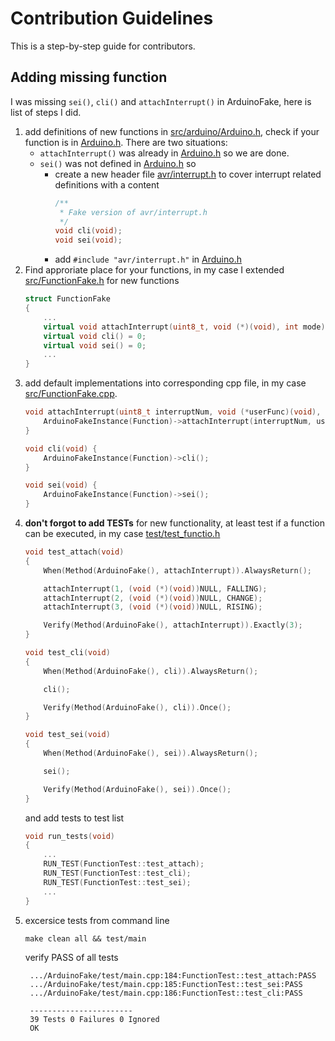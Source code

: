# Contribution Guidelines
This is a step-by-step guide for contributors.

## Adding missing function
I was missing `sei()`, `cli()` and `attachInterrupt()` in ArduinoFake, here is list of steps I did.


1. add definitions of new functions in [src/arduino/Arduino.h](/src/arduino/Arduino.h), check if your function is in [Arduino.h](/src/arduino/Arduino.h). There are two situations: 
    * `attachInterrupt()` was already in [Arduino.h](/src/arduino/Arduino.h) so we are done. 
    * `sei()` was not defined in [Arduino.h](/src/arduino/Arduino.h) so
       * create a new header file [avr/interrupt.h](/src/arduino/avr/interrupt.h) to cover interrupt related definitions with a content
          ```c
          /**
           * Fake version of avr/interrupt.h
           */
          void cli(void);
          void sei(void);          
       * add `#include "avr/interrupt.h"` in [Arduino.h](/src/arduino/Arduino.h)
1. Find approriate place for your functions, in my case I extended [src/FunctionFake.h](/src/FunctionFake.h) for new functions
	```c++
    struct FunctionFake
	{
    	...
		virtual void attachInterrupt(uint8_t, void (*)(void), int mode) = 0;
    	virtual void cli() = 0;
    	virtual void sei() = 0;
        ...
    }
    ```    
1. add default implementations into corresponding cpp file, in my case [src/FunctionFake.cpp](/src/FunctionFake.cpp).
	```c++
    void attachInterrupt(uint8_t interruptNum, void (*userFunc)(void), int mode) {
        ArduinoFakeInstance(Function)->attachInterrupt(interruptNum, userFunc, mode);
    }

    void cli(void) {
        ArduinoFakeInstance(Function)->cli();
    }

    void sei(void) {
        ArduinoFakeInstance(Function)->sei();
    }
	```
1. **don't forgot to add TESTs** for new functionality, at least test if a function can be executed, in my case [test/test_functio.h](/test/test_functio.h)
	```c++
    void test_attach(void)
    {
        When(Method(ArduinoFake(), attachInterrupt)).AlwaysReturn();

        attachInterrupt(1, (void (*)(void))NULL, FALLING);
        attachInterrupt(2, (void (*)(void))NULL, CHANGE);
        attachInterrupt(3, (void (*)(void))NULL, RISING);

        Verify(Method(ArduinoFake(), attachInterrupt)).Exactly(3);
    }

    void test_cli(void)
    {
        When(Method(ArduinoFake(), cli)).AlwaysReturn();

        cli();

        Verify(Method(ArduinoFake(), cli)).Once();
    }

    void test_sei(void)
    {
        When(Method(ArduinoFake(), sei)).AlwaysReturn();

        sei();

        Verify(Method(ArduinoFake(), sei)).Once();
    }
    ```
    and add tests to test list
    ```c
    void run_tests(void)
    {
		...
		RUN_TEST(FunctionTest::test_attach);
        RUN_TEST(FunctionTest::test_cli);        
        RUN_TEST(FunctionTest::test_sei);
		...
    }
1. excersice tests from command line
   ```
   make clean all && test/main
   ```
   verify PASS of all tests	
   ```
    .../ArduinoFake/test/main.cpp:184:FunctionTest::test_attach:PASS
    .../ArduinoFake/test/main.cpp:185:FunctionTest::test_sei:PASS
    .../ArduinoFake/test/main.cpp:186:FunctionTest::test_cli:PASS

    -----------------------
    39 Tests 0 Failures 0 Ignored 
    OK
   ```